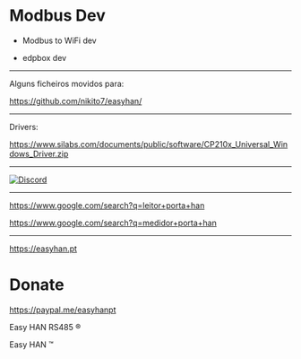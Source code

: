 # Modbus Dev

- Modbus to WiFi dev

- edpbox dev

---

Alguns ficheiros movidos para:

https://github.com/nikito7/easyhan/

---

Drivers:

https://www.silabs.com/documents/public/software/CP210x_Universal_Windows_Driver.zip

---

[![Discord](https://img.shields.io/discord/494714310518505472?style=plastic&logo=discord)](https://discord.gg/Mh9mTEA) 

---

https://www.google.com/search?q=leitor+porta+han

https://www.google.com/search?q=medidor+porta+han

---

https://easyhan.pt

# Donate

https://paypal.me/easyhanpt

Easy HAN RS485 ®

Easy HAN ™
